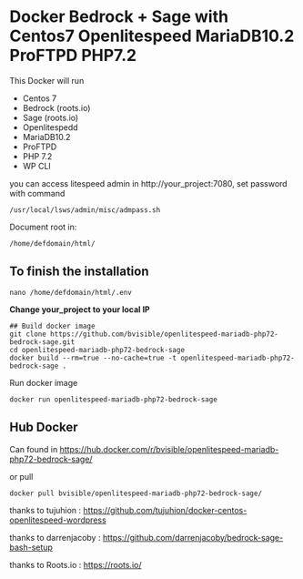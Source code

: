 # Docker Bedrock + Sage with Centos7 Openlitespeed MariaDB10.2 ProFTPD PHP7.2

This Docker will run

- Centos 7
- Bedrock (roots.io)
- Sage (roots.io)
- Openlitespedd
- MariaDB10.2
- ProFTPD
- PHP 7.2
- WP CLI

you can access litespeed admin in http://your_project:7080, set password with command

```/usr/local/lsws/admin/misc/admpass.sh```

Document root in:
```
/home/defdomain/html/
```
## To finish the installation
```
nano /home/defdomain/html/.env
```
<b>Change your_project to your local IP</b>
```
## Build docker image
git clone https://github.com/bvisible/openlitespeed-mariadb-php72-bedrock-sage.git
cd openlitespeed-mariadb-php72-bedrock-sage
docker build --rm=true --no-cache=true -t openlitespeed-mariadb-php72-bedrock-sage .
```
Run docker image
```
docker run openlitespeed-mariadb-php72-bedrock-sage
```
## Hub Docker

Can found in https://hub.docker.com/r/bvisible/openlitespeed-mariadb-php72-bedrock-sage/

or pull
```
docker pull bvisible/openlitespeed-mariadb-php72-bedrock-sage/
```

thanks to tujuhion : https://github.com/tujuhion/docker-centos-openlitespeed-wordpress 

thanks to darrenjacoby : https://github.com/darrenjacoby/bedrock-sage-bash-setup

thanks to Roots.io : https://roots.io/
